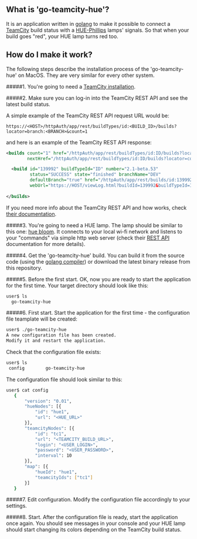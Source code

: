 ## What is 'go-teamcity-hue'?
It is an application written in [golang](https://golang.org/) to make it possible to connect a [TeamCity](www.jetbrains.com/teamcity) build status with a [HUE-Phillips](http://www.developers.meethue.com/) lamps' signals. So that when your build goes "red", your HUE lamp turns red too.


## How do I make it work?
The following steps describe the installation process of the 'go-teamcity-hue' on MacOS. They are very similar for every other system.

#####1. You're going to need a [TeamCity installation](https://confluence.jetbrains.com/display/TCD9/Installing+and+Configuring+the+TeamCity+Server).

#####2. Make sure you can log-in into the TeamCity REST API and see the latest build status.
 
 A simple example of the TeamCity REST API request URL would be:

 ```
 https://<HOST>/httpAuth/app/rest/buildTypes/id:<BUILD_ID>/builds?locator=branch:<BRANCH>&count=1
 ```
 
 and here is an example of the TeamCity REST API response:
 
 ```xml
 <builds count="1" href="/httpAuth/app/rest/buildTypes/id:ID/builds?locator=branch:DEV&count=1"
         nextHref="/httpAuth/app/rest/buildTypes/id:ID/builds?locator=count:1,start:1,branch:DEV">

   <build id="139992" buildTypeId="ID" number="2.1-beta.53"
          status="SUCCESS" state="finished" branchName="DEV"
          defaultBranch="true" href="/httpAuth/app/rest/builds/id:139992" 
          webUrl="https://HOST/viewLog.html?buildId=139992&buildTypeId=ID"/>
           
 </builds>
 ```

   If you need more info about the TeamCity REST API and how works, check [their documentation](https://confluence.jetbrains.com/display/TW/REST+API#RESTAPI-BuildLocator).

#####3. You're going to need a HUE lamp.
The lamp should be similar to this one: [hue bloom](https://www.google.ca/search?q=hue+bloom). It connects to your local wi-fi network and listens to your "commands" via simple http web server (check their [REST API](http://www.developers.meethue.com/philips-hue-api) documentation for more details).

#####4. Get the 'go-teamcity-hue' build.
You can build it from the source code (using the [golang compiler](https://golang.org/doc/code.html)) or download the latest binary release from this repository.

#####5. Before the first start.
OK, now you are ready to start the application for the first time. Your target directory should look like this:

 ```sh
 user$ ls
   go-teamcity-hue
 ```

#####6. First start.
Start the application for the first time - the configuration file teamplate will be created:

 ```sh
 user$ ./go-teamcity-hue
 A new configuration file has been created.
 Modify it and restart the application.
 ```
Check that the configuration file exists:

 ```sh
 user$ ls
  config		go-teamcity-hue
 ```

The configuration file should look similar to this:

 ```sh
 user$ cat config
    {
        "version": "0.01",
        "hueNodes": [{
            "id": "hue1",
            "url": "<HUE_URL>"
        }],
        "teamcityNodes": [{
            "id": "tc1",
            "url": "<TEAMCITY_BUILD_URL>",
            "login": "<USER_LOGIN>",
            "password": "<USER_PASSWORD>",
            "interval": 10
        }],
        "map": [{
            "hueId": "hue1",
            "teamcityIds": ["tc1"]
        }]
    }
 ```

#####7. Edit configuration.
Modify the configuration file accordingly to your settings.

#####8. Start.
After the configuration file is ready, start the application once again. You should see messages in your console and your HUE lamp should start changing its colors depending on the TeamCity build status.
